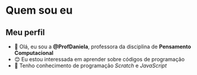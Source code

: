 # Quem sou eu
## Meu perfil

- 👋 Olá, eu sou a **@ProfDaniela**, professora da disciplina de **Pensamento Computacional**
- 😊 Eu estou interessada em aprender sobre códigos de programação
- 🌿 Tenho conhecimento de programação _Scratch_ e _JavaScript_


<!---
ProfDaniela/ProfDaniela is a ✨ special ✨ repository because its `README.md` (this file) appears on your GitHub profile.
You can click the Preview link to take a look at your changes.
--->

